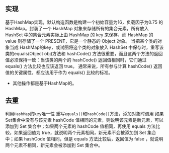 ## 实现
基于HashMap实现，默认构造函数是构建一个初始容量为16，负载因子为0.75 的HashMap。封装了一个 HashMap 对象来存储所有的集合元素，所有放入 HashSet 中的集合元素实际上由 HashMap 的 key 来保存，而 HashMap 的 value 则存储了一个 PRESENT，它是一个静态的 Object 对象。
当把某个类的对象当成 HashMap的key，或试图将这个类的对象放入 HashSet 中保存时，重写该类的equals(Object obj)方法和 hashCode() 方法很重要，而且这两个方法的返回值必须保持一致：当该类的两个的 hashCode() 返回值相同时，它们通过 equals() 方法比较也应该返回 true。
通常来说，所有参与计算 hashCode() 返回值的关键属性，都应该用于作为 equals() 比较的标准。
- 其他操作都是基于HashMap的。
## 去重
利用`HashMap`的key唯一性
重写`equals()`和`hashCode()`方法，添加对象时调用
如果Set集合中没有与该元素 hashCode 值相同的元素，则说明该元素是新元素，可以添加到 Set 集合中；如果两个元素的 hashCode 值相同，再使用 equals 方法比较，如果返回值为 true，就说明两个元素相同，新元素不会被添加到 Set 集合中；如果 hashCode 值相同，但是 equals 方法比较后，返回值为 false ，就说明两个元素不相同，新元素会被添加到 Set 集合中。